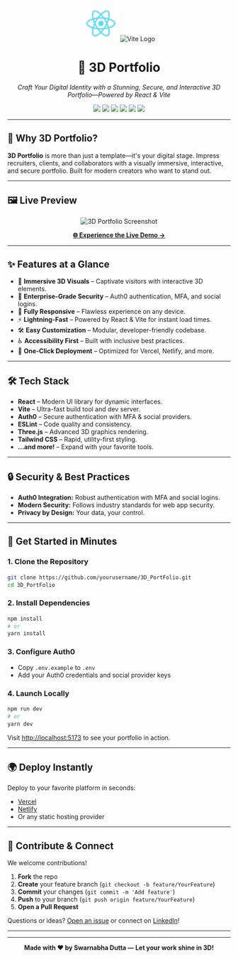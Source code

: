 <!-- Banner / Logo (optional) -->
<p align="center">
    <img src="https://raw.githubusercontent.com/github/explore/main/topics/react/react.png" width="80" alt="React Logo" />
    <img src="https://vitejs.dev/logo.svg" width="80" alt="Vite Logo" />
</p>

<h1 align="center">🚀 3D Portfolio</h1>
<p align="center"><em>Craft Your Digital Identity with a Stunning, Secure, and Interactive 3D Portfolio—Powered by React & Vite</em></p>

<p align="center">
    <a href="https://react.dev/" alt="React"><img src="https://img.shields.io/badge/React-20232A?style=for-the-badge&logo=react&logoColor=61DAFB"/></a>
    <a href="https://vitejs.dev/" alt="Vite"><img src="https://img.shields.io/badge/Vite-646CFF?style=for-the-badge&logo=vite&logoColor=FFD62E"/></a>
    <a href="https://auth0.com/" alt="Auth0"><img src="https://img.shields.io/badge/Auth0-EB5424?style=for-the-badge&logo=auth0&logoColor=fff"/></a>
    <a href="https://eslint.org/" alt="ESLint"><img src="https://img.shields.io/badge/ESLint-4B32C3?style=for-the-badge&logo=eslint&logoColor=fff"/></a>
    <a href="https://github.com/yourusername/3D_PortFolio" alt="GitHub"><img src="https://img.shields.io/github/stars/yourusername/3D_PortFolio?style=for-the-badge"/></a>
    <a href="https://3d-portfolio-demo.vercel.app/" alt="Live Demo"><img src="https://img.shields.io/badge/Live-Demo-success?style=for-the-badge&logo=vercel"/></a>
</p>

---

## 🌟 Why 3D Portfolio?

**3D Portfolio** is more than just a template—it's your digital stage. Impress recruiters, clients, and collaborators with a visually immersive, interactive, and secure portfolio. Built for modern creators who want to stand out.

---

## 🖼️ Live Preview

<p align="center">
    <img src="https://chatgpt.com/backend-api/estuary/content?id=file-1TQbdJj1SbmWnrHW9uZnSY&ts=487301&p=fsns&cid=1&sig=45adb3c5d372feba5bd3c4728b0ba040c0002fd7abe7b4231624fe57a8d9cc3a" alt="3D Portfolio Screenshot" width="700"/>
</p>

<p align="center">
    <a href="https://3d-portfolio-demo.vercel.app/" target="_blank"><b>🌐 Experience the Live Demo &rarr;</b></a>
</p>

---

## ✨ Features at a Glance

- 🎨 **Immersive 3D Visuals** – Captivate visitors with interactive 3D elements.
- 🔐 **Enterprise-Grade Security** – Auth0 authentication, MFA, and social logins.
- 📱 **Fully Responsive** – Flawless experience on any device.
- ⚡ **Lightning-Fast** – Powered by React & Vite for instant load times.
- 🛠️ **Easy Customization** – Modular, developer-friendly codebase.
- ♿ **Accessibility First** – Built with inclusive best practices.
- 🚀 **One-Click Deployment** – Optimized for Vercel, Netlify, and more.

---

## 🛠️ Tech Stack

- **React** – Modern UI library for dynamic interfaces.
- **Vite** – Ultra-fast build tool and dev server.
- **Auth0** – Secure authentication with MFA & social providers.
- **ESLint** – Code quality and consistency.
- **Three.js** – Advanced 3D graphics rendering.
- **Tailwind CSS** – Rapid, utility-first styling.
- **...and more!** – Expand with your favorite tools.

---

## 🔒 Security & Best Practices

- **Auth0 Integration:** Robust authentication with MFA and social logins.
- **Modern Security:** Follows industry standards for web app security.
- **Privacy by Design:** Your data, your control.

---

## 🚀 Get Started in Minutes

### 1. Clone the Repository

```bash
git clone https://github.com/yourusername/3D_PortFolio.git
cd 3D_PortFolio
```

### 2. Install Dependencies

```bash
npm install
# or
yarn install
```

### 3. Configure Auth0

- Copy `.env.example` to `.env`
- Add your Auth0 credentials and social provider keys

### 4. Launch Locally

```bash
npm run dev
# or
yarn dev
```

Visit [http://localhost:5173](http://localhost:5173) to see your portfolio in action.

---

## 🌍 Deploy Instantly

Deploy to your favorite platform in seconds:

- [Vercel](https://vercel.com/import)
- [Netlify](https://app.netlify.com/start)
- Or any static hosting provider

---

## 🤝 Contribute & Connect

We welcome contributions!  
1. **Fork** the repo  
2. **Create** your feature branch (`git checkout -b feature/YourFeature`)  
3. **Commit** your changes (`git commit -m 'Add feature'`)  
4. **Push** to your branch (`git push origin feature/YourFeature`)  
5. **Open a Pull Request**  

Questions or ideas? [Open an issue](https://github.com/yourusername/3D_PortFolio/issues) or connect on [LinkedIn](#)!

---


---

<p align="center">
    <b>Made with ❤️ by Swarnabha Dutta &mdash; Let your work shine in 3D!</b>
</p>